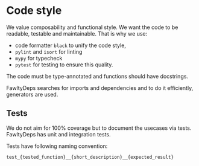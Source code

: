 # Code style

We value composability and functional style.
We want the code to be readable, testable and maintainable. That is why we use:

- code formatter `black` to unify the code style,
- `pylint` and `isort` for linting
- `mypy` for typecheck
- `pytest` for testing
  to ensure this quality.

The code must be type-annotated and functions should have docstrings.

FawltyDeps searches for imports and dependencies and to do it efficiently, generators are used.

## Tests

We do not aim for 100% coverage but to document the usecases via tests. FawltyDeps has unit and integration tests.

Tests have following naming convention:

```
test_{tested_function}__{short_description}__{expected_result}
```
